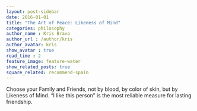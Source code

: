 ```yaml
---
layout: post-sidebar
date: 2016-01-01
title: "The Art of Peace: Likeness of Mind"
categories: philosophy
author_name : Kris Bravo
author_url : /author/kris
author_avatar: kris
show_avatar : true
read_time : 2
feature_image: feature-water
show_related_posts: true
square_related: recommend-spain
---
```


Choose your Family and Friends, not by blood, by color of skin, but by Likeness of Mind. “I like this person” is the most reliable measure for lasting friendship.
